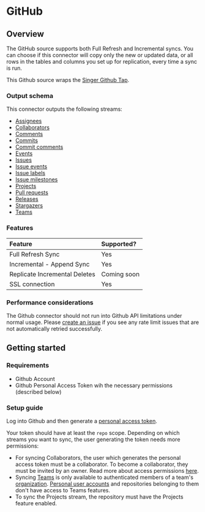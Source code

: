 # GitHub

## Overview

The GitHub source supports both Full Refresh and Incremental syncs. You can choose if this connector will copy only the new or updated data, or all rows in the tables and columns you set up for replication, every time a sync is run.

This Github source wraps the [Singer Github Tap](https://github.com/singer-io/tap-github).

### Output schema

This connector outputs the following streams:

* [Assignees](https://developer.github.com/v3/issues/assignees/#list-assignees)
* [Collaborators](https://developer.github.com/v3/repos/collaborators/#list-collaborators)
* [Comments](https://developer.github.com/v3/issues/comments/#list-comments-in-a-repository)
* [Commits](https://developer.github.com/v3/repos/commits/#list-commits-on-a-repository)
* [Commit comments](https://docs.github.com/en/free-pro-team@latest/rest/reference/repos#list-commit-comments-for-a-repository)
* [Events](https://docs.github.com/en/free-pro-team@latest/rest/reference/activity#list-repository-events)  
* [Issues](https://developer.github.com/v3/issues/#list-issues-for-a-repository)
* [Issue events](https://docs.github.com/en/free-pro-team@latest/rest/reference/issues#list-issue-events-for-a-repository) 
* [Issue labels](https://docs.github.com/en/free-pro-team@latest/rest/reference/issues#list-labels-for-a-repository)
* [Issue milestones](https://docs.github.com/en/free-pro-team@latest/rest/reference/issues#list-milestones)
* [Projects](https://docs.github.com/en/free-pro-team@latest/rest/reference/projects#list-repository-projects)
* [Pull requests](https://developer.github.com/v3/pulls/#list-pull-requests)
* [Releases](https://docs.github.com/en/free-pro-team@latest/rest/reference/repos#list-releases)
* [Stargazers](https://developer.github.com/v3/activity/starring/#list-stargazers)
* [Teams](https://docs.github.com/en/free-pro-team@latest/rest/reference/teams#list-teams)

### Features

| Feature | Supported? |
| :--- | :--- |
| Full Refresh Sync | Yes |
| Incremental - Append Sync | Yes |
| Replicate Incremental Deletes | Coming soon |
| SSL connection | Yes |

### Performance considerations

The Github connector should not run into Github API limitations under normal usage. Please [create an issue](https://github.com/airbytehq/airbyte/issues) if you see any rate limit issues that are not automatically retried successfully.

## Getting started

### Requirements

* Github Account
* Github Personal Access Token wih the necessary permissions \(described below\)

### Setup guide

Log into Github and then generate a [personal access token](https://github.com/settings/tokens).

Your token should have at least the `repo` scope. Depending on which streams you want to sync, the user generating the token needs more permissions:

* For syncing Collaborators, the user which generates the personal access token must be a collaborator. To become a collaborator, they must be invited by an owner. Read more about access permissions [here](https://docs.github.com/en/free-pro-team@latest/github/getting-started-with-github/access-permissions-on-github).
* Syncing [Teams](https://docs.github.com/en/free-pro-team@latest/github/setting-up-and-managing-organizations-and-teams/about-teams) is only available to authenticated members of a team's [organization](https://docs.github.com/en/free-pro-team@latest/rest/reference/orgs). [Personal user accounts](https://docs.github.com/en/free-pro-team@latest/github/getting-started-with-github/types-of-github-accounts) and repositories belonging to them don't have access to Teams features.
* To sync the Projects stream, the repository must have the Projects feature enabled.

